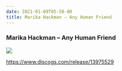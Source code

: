 ```yaml
---
date: 2021-01-09T05-58-00
title: Marika Hackman – Any Human Friend
---
```

### Marika Hackman – Any Human Friend

![](dayone-moment://4FA7390262A14693A5F8479A9C155DF2)

https://www.discogs.com/release/13975529
